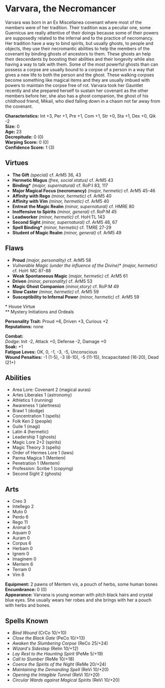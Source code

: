 # Varvara, the Necromancer
Varvara was born in an Ex Miscellanea covenant where most of the members were of her tradition. Their tradition was a peculiar one, some Guernicus are really attentive of their doings because some of their powers are supposedly related to the infernal and to the practice of necromancy. Her tradition have a way to bind spirits, but usually ghosts, to people and objects, they use their necromantic abilities to help the members of the covenant by binding ghosts of ancestors to them. These ghosts an help their descendants by boosting their abilities and their longevity while also having a way to talk with them. Some of the most powerful ghosts than can possess a corpse are usually bound to a corpse of a person in a way that gives a new life to both the person and the ghost. These walking corpses become something like magical items and they are usually imbued with powers to maintain the corpse free of rot. Varvara took her Gauntlet recently and she prepared herself to sustain her covenant as the other members before her, she also has a ghost companion, the ghost of his childhood friend, Mikail, who died falling down in a chasm not far away from the covenant.

**Characteristics:** Int +3, Per +1, Pre +1, Com +1, Str +0, Sta +1, Dex +0, Qik -2  
**Size:** 0  
**Age:** 23  
**Decrepitude:** 0 (0)  
**Warping Score:** 0 (0)  
**Confidence Score:** 1 (3)  
## Virtues  
- **The Gift** _(special)_ cf. ArM5 36, 43  
- **Hermetic Magus** _(free, social status)_ cf. ArM5 43  
- **Binding\*** _(major, supernatural)_ cf. RoP:I 83, 117  
- **Major Magical Focus (necromancy)** _(major, hermetic)_ cf. ArM5 45-46  
- **Affinity with Rego** _(minor, hermetic)_ cf. ArM5 40  
- **Affinity with Vim** _(minor, hermetic)_ cf. ArM5 40  
- **Entreat the Magic Realm** _(minor, supernatural)_ cf. HMRE 80  
- **Inoffensive to Spirits** _(minor, general)_ cf. RoP:M 45
- **Leadworker** _(minor, hermetic)_ cf. HoH:TL 143  
- **Second Sight** _(minor, supernatural)_ cf. ArM5 48, 67  
- **Spell Binding\*** _(minor, hermetic)_ cf. TMRE 27-29  
- **Student of Magic Realm** _(minor, general)_ cf. ArM5 49  
## Flaws  
- **Proud** _(major, personality)_ cf. ArM5 58  
- **Vulnerable Magic* (under the influence of the Divine)** _(major, hermetic)_ cf. HoH: MC 87-88  
- **Weak Spontaneous Magic** _(major, hermetic)_ cf. ArM5 61  
- **Driven** _(minor, personality)_ cf. ArM5 53  
- **Magic Ghost Companion** _(minor,story)_ cf. RoP:M 49
- **Slow Caster** _(minor, hermetic)_ cf. ArM5 59  
- **Susceptibility to Infernal Power** _(minor, hermetic)_ cf. ArM5 59  

\* House Virtue  
** Mystery Initiations and Ordeals  
  
**Personality Trait:** Proud +6, Driven +3, Curious +2  
**Reputations:** none  
  
**Combat:**  
*Dodge*: Init -2, Attack +0, Defense -2, Damage +0  
**Soak:** +1  
**Fatigue Leves:** OK, 0, -1, -3, -5, Unconscious  
**Wound Penalties:** -1 (1-5), -3 (6-10), -5 (11-15), Incapacitated (16-20), Dead (21+)  
## Abilities  
+ Area Lore: Covenant 2 (magical auras)  
+ Artes Liberales 1 (astronomy)  
+ Athletics 1 (running)  
+ Awareness 1 (alertness)  
+ Brawl 1 (dodge)  
+ Concentration 1 (spells)  
+ Folk Ken 2 (people)  
+ Guile 1 (magi)  
+ Latin 4 (hermetic)  
+ Leadership 1 (ghosts)  
+ Magic Lore 2+2 (spirits)  
+ Magic Theory 3 (spells)  
+ Order of Hermes Lore 1 (laws)  
+ Parma Magica 1 (Mentem)  
+ Penetration 1 (Mentem)  
+ Profession: Scribe 1 (copying)  
+ Second Sight 2 (ghosts)  
## Arts  
+ Creo 3  
+ Intellego 2  
+ Muto 0  
+ Perdo 6  
+ Rego 11  
+ Animal 0  
+ Aquam 0  
+ Auram 0  
+ Corpus 6  
+ Herbam 0  
+ Ignem 0  
+ Imaginem 0  
+ Mentem 6  
+ Terram 0  
+ Vim 8  
  
**Equipment:** 2 pawns of Mentem vis, a pouch of herbs, some human bones  
**Encumbrance:** 0 (0)  
**Appearance:** Varvana is young woman with pitch black hairs and crystal blue eyes. She usually wears her robes and she brings with her a pouch with herbs and bones.  
## Spells Known  
+ *Bind Wound* (CrCo 10/+10)  
+ *Close the Black Gate* (PeCo 10/+13)  
+ *Awaken the Slumbering Corpse* (ReCo 25/+24)  
+ *Wizard's Sidestep* (ReIm 10/+12)  
+ *Lay Rest to the Haunting Spirit* (PeMe 5/+19)  
+ *Call to Slumber* (ReMe 10/+18)  
+ *Coerce the Spirits of the Night* (ReMe 20/+24)  
+ *Maintaining the Demanding Spell* (ReVi 10/+20)  
+ *Opening the Intagible Tunnel* (ReVi 10/+20)  
+ *Circular Wards against Magical Spirits* (ReVi 10/+20)